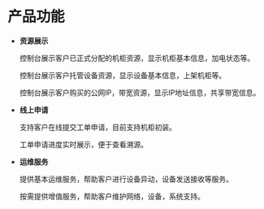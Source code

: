 # 产品功能
- **资源展示**<br />

  控制台展示客户已正式分配的机柜资源，显示机柜基本信息，加电状态等。

  控制台展示客户托管设备资源，显示设备基本信息，上架机柜等。
  
  控制台展示客户购买的公网IP，带宽资源，显示IP地址信息，共享带宽信息。

- **线上申请**

  支持客户在线提交工单申请，目前支持机柜初装。

  工单申请进度实时展示，便于查看溯源。
  
 - **运维服务**
 
    提供基本运维服务，帮助客户进行设备异动，设备发送接收等服务。

    按需提供增值服务，帮助客户维护网络，设备，系统支持。
